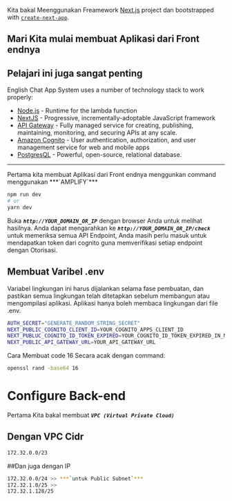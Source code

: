 Kita bakal Meenggunakan Freamework [Next.js](https://nextjs.org/) project dan bootstrapped with [`create-next-app`](https://github.com/vercel/next.js/tree/canary/packages/create-next-app).

## Mari Kita mulai membuat Aplikasi dari Front endnya
## Pelajari ini juga sangat penting

English Chat App System uses a number of technology stack to work properly:
- [Node.js](https://nodejs.org/) - Runtime for the lambda function
- [NextJS](https://nextjs.org/) - Progressive, incrementally-adoptable JavaScript framework
- [API Gateway](https://aws.amazon.com/api-gateway/) - Fully managed service for creating, publishing, maintaining, monitoring, and securing APIs at any scale.
- [Amazon Cognito](https://aws.amazon.com/pm/cognito/) - User authentication, authorization, and user management service for web and mobile apps
- [PostgresQL](https://www.postgresql.org) - Powerful, open-source, relational database.

<hr>
Pertama kita membuat Aplikasi dari Front endnya menggunkan command menggunakan ***`AMPLIFY`***

```bash
npm run dev
# or
yarn dev
```

Buka ***`http://YOUR_DOMAIN_OR_IP`*** dengan browser Anda untuk melihat hasilnya. Anda dapat mengarahkan ke ***`http://YOUR_DOMAIN_OR_IP/check`*** untuk memeriksa semua API Endpoint, Anda masih perlu masuk untuk mendapatkan token dari cognito guna memverifikasi setiap endpoint dengan Otorisasi.

## Membuat Varibel .env
Variabel lingkungan ini harus dijalankan selama fase pembuatan, dan pastikan semua lingkungan telah ditetapkan sebelum membangun atau mengompilasi aplikasi. Aplikasi hanya boleh membaca lingkungan dari file .env.

```sh
AUTH_SECRET="GENERATE_RANDOM_STRING_SECRET"
NEXT_PUBLIC_COGNITO_CLIENT_ID=YOUR_COGNITO_APPS_CLIENT_ID
NEXT_PUBLUC_COGNITO_ID_TOKEN_EXPIRED=YOUR_COGNITO_ID_TOKEN_EXPIRED_IN_MINUTES
NEXT_PUBLIC_API_GATEWAY_URL=YOUR_API_GATEWAY_URL
```

Cara Membuat code 16 Secara acak dengan command:
```sh
openssl rand -base64 16
```
# Configure Back-end
Pertama Kita bakal membuat ***`VPC (Virtual Private Cloud)`***

## Dengan VPC Cidr
```bash
172.32.0.0/23
```
##Dan juga dengan IP
```bash
172.32.0.0/24 >> ***`untuk Public Subnet`***
172.32.1.0/25 >> 
172.32.1.128/25 
